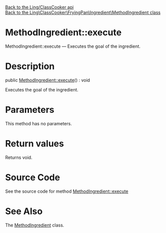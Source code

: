 [Back to the Ling/ClassCooker api](https://github.com/lingtalfi/ClassCooker/blob/master/doc/api/Ling/ClassCooker.md)<br>
[Back to the Ling\ClassCooker\FryingPan\Ingredient\MethodIngredient class](https://github.com/lingtalfi/ClassCooker/blob/master/doc/api/Ling/ClassCooker/FryingPan/Ingredient/MethodIngredient.md)


MethodIngredient::execute
================



MethodIngredient::execute — Executes the goal of the ingredient.




Description
================


public [MethodIngredient::execute](https://github.com/lingtalfi/ClassCooker/blob/master/doc/api/Ling/ClassCooker/FryingPan/Ingredient/MethodIngredient/execute.md)() : void




Executes the goal of the ingredient.




Parameters
================

This method has no parameters.


Return values
================

Returns void.








Source Code
===========
See the source code for method [MethodIngredient::execute](https://github.com/lingtalfi/ClassCooker/blob/master/FryingPan/Ingredient/MethodIngredient.php#L26-L77)


See Also
================

The [MethodIngredient](https://github.com/lingtalfi/ClassCooker/blob/master/doc/api/Ling/ClassCooker/FryingPan/Ingredient/MethodIngredient.md) class.



